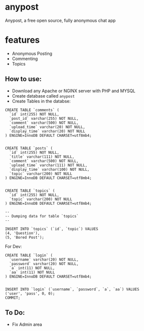 # anypost
Anypost, a free open source, fully anonymous chat app 

# features
* Anonymous Posting
* Commenting
* Topics

## How to use:

* Download any Apache or NGINX server with PHP and MYSQL
* Create database called `anypost`
* Create Tables in the databse:
```
CREATE TABLE `comments` (
  `id` int(255) NOT NULL,
  `post_id` varchar(255) NOT NULL,
  `comment` varchar(500) NOT NULL,
  `upload_time` varchar(20) NOT NULL,
  `display_time` varchar(20) NOT NULL
) ENGINE=InnoDB DEFAULT CHARSET=utf8mb4;


CREATE TABLE `posts` (
  `id` int(255) NOT NULL,
  `title` varchar(111) NOT NULL,
  `comment` varchar(500) NOT NULL,
  `upload_time` varchar(111) NOT NULL,
  `display_time` varchar(100) NOT NULL,
  `topic` varchar(200) NOT NULL
) ENGINE=InnoDB DEFAULT CHARSET=utf8mb4;


CREATE TABLE `topics` (
  `id` int(255) NOT NULL,
  `topic` varchar(200) NOT NULL
) ENGINE=InnoDB DEFAULT CHARSET=utf8mb4;

--
-- Dumping data for table `topics`
--

INSERT INTO `topics` (`id`, `topic`) VALUES
(4, 'Question'),
(5, 'Bored Post');
```

For Dev:

```
CREATE TABLE `login` (
  `username` varchar(20) NOT NULL,
  `password` varchar(20) NOT NULL,
  `a` int(11) NOT NULL,
  `aa` int(11) NOT NULL
) ENGINE=InnoDB DEFAULT CHARSET=utf8mb4;


INSERT INTO `login` (`username`, `password`, `a`, `aa`) VALUES
('user', 'pass', 0, 0);
COMMIT;
```

## To Do:
* Fix Admin area

